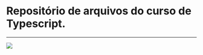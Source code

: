 <h1>Repositório de arquivos do curso de Typescript.</h1>

<hr>

<img src="https://img.shields.io/badge/TypeScript-007ACC?style=for-the-badge&logo=typescript&logoColor=white">


